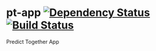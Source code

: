 # pt-app [![Dependency Status](https://www.versioneye.com/user/projects/56bb8b012a29ed0034380553/badge.svg)](https://www.versioneye.com/user/projects/56bb8b012a29ed0034380553) [![Build Status](https://travis-ci.org/matek2305/pt-app.svg?branch=master)](https://travis-ci.org/matek2305/pt-app)
Predict Together App
